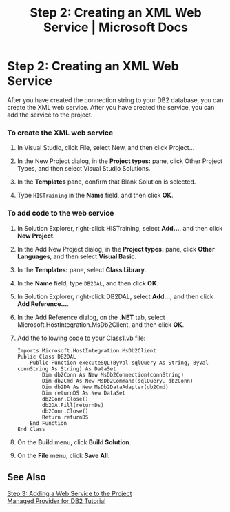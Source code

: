 ﻿---
title: "Step 2: Creating an XML Web Service | Microsoft Docs"
ms.custom: ""
ms.date: "11/30/2017"
ms.prod: "host-integration-server"
ms.reviewer: ""
ms.suite: ""
ms.tgt_pltfrm: ""
ms.topic: "article"
ms.assetid: a194d7ba-131e-4b37-8edc-7a2f9af0c258
caps.latest.revision: 4
---
# Step 2: Creating an XML Web Service
After you have created the connection string to your DB2 database, you can create the XML web service. After you have created the service, you can add the service to the project.  
  
### To create the XML web service  
  
1.  In Visual Studio, click File, select New, and then click Project…  
  
2.  In the New Project dialog, in the **Project types:** pane, click Other Project Types, and then select Visual Studio Solutions.  
  
3.  In the **Templates** pane, confirm that Blank Solution is selected.  
  
4.  Type `HISTraining` in the **Name** field, and then click **OK**.  
  
### To add code to the web service  
  
1.  In Solution Explorer, right-click HISTraining, select **Add…**, and then click **New Project**.  
  
2.  In the Add New Project dialog, in the **Project types:** pane, click **Other Languages**, and then select **Visual Basic**.  
  
3.  In the **Templates:** pane, select **Class Library**.  
  
4.  In the **Name** field, type `DB2DAL`, and then click **OK**.  
  
5.  In Solution Explorer, right-click DB2DAL, select **Add…**, and then click **Add Reference…**.  
  
6.  In the Add Reference dialog, on the **.NET** tab, select Microsoft.HostIntegration.MsDb2Client, and then click **OK**.  
  
7.  Add the following code to your Class1.vb file:  
  
    ```  
    Imports Microsoft.HostIntegration.MsDb2Client  
    Public Class DB2DAL  
        Public Function executeSQL(ByVal sqlQuery As String, ByVal connString As String) As DataSet  
            Dim db2Conn As New MsDb2Connection(connString)  
            Dim db2Cmd As New MsDb2Command(sqlQuery, db2Conn)  
            Dim db2DA As New MsDb2DataAdapter(db2Cmd)  
            Dim returnDS As New DataSet  
            db2Conn.Close()  
            db2DA.Fill(returnDs)  
            db2Conn.Close()  
            Return returnDS  
        End Function  
    End Class  
    ```  
  
8.  On the **Build** menu, click **Build Solution**.  
  
9. On the **File** menu, click **Save All**.  
  
## See Also  
 [Step 3: Adding a Web Service to the Project](../core/step-3-adding-a-web-service-to-the-project.md)   
 [Managed Provider for DB2 Tutorial](../core/managed-provider-for-db2-tutorial.md)